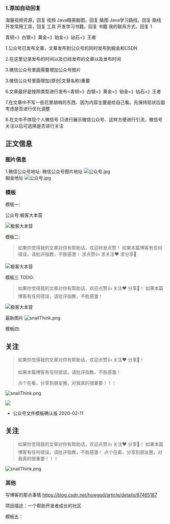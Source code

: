 ### 1.添加自动回复

海量视频资源，回复 视频
Java精美脑图，回复 脑图
Java学习路线，回复 路线
开发常用工具，回复 工具
开发学习书籍，回复 书籍
我的联系方式，回复  1  

青铜=》白银=》黄金=》铂金=》钻石=》王者



1.公众号已发布文章，文章发布到公众号的同时发布到掘金和CSDN

2.在这里记录发布的时间以及已经发布的文章以及发布时间

3.微信公众号里面需要增加公众号图片

3.微信公众号里面增加(原创|文章名称)重要



6.文章最好是按照类型进行发布<青铜=》白银=》黄金=》铂金=》钻石=》王者

7.在文章中不写一些花里胡哨的东西、因为内容主要是给自己看。先保持现状后面考虑是否进行优化调整

8.在文中不体现个人微信号 只进行展示微信公众号、这样方便进行引流，微信号关注以后可选择是否进行关注




## 正文信息


### 图片信息
1.微信公众号地址:
微信公众号图片地址
![公众号.jpg](http://ww1.sinaimg.cn/large/006aMktPly1gasso5yc3jj30760760t7.jpg)  
掘金地址
![公众号.jpg](https://user-gold-cdn.xitu.io/2020/1/11/16f9413d61f7a379?w=258&h=258&f=jpeg&s=27740)

### 模板

模板一:

公众号:极客大本营

![极客大本营](https://user-gold-cdn.xitu.io/2020/1/12/16f9787f4bedeb25?w=600&h=498&f=png&s=48621)

模板二:

>如果你觉得我的文章对你有帮助话，欢迎转发点赞！
>如果本篇博客有任何错误，请批评指教，不胜感激！
>求点赞👍 求关注❤️ 求分享👥

![极客大本营](https://user-gold-cdn.xitu.io/2020/1/12/16f9787f4bedeb25?w=600&h=498&f=png&s=48621)

模板三 TODO:
>如果你觉得我的文章对你有帮助话，欢迎点赞👍 关注❤️ 分享👥！
>如果本篇博客有任何错误，请批评指教，不胜感激！

![极客大本营](https://user-gold-cdn.xitu.io/2020/1/12/16f9787f4bedeb25?w=600&h=498&f=png&s=48621)


最新图片
![snailThink.png](http://ww1.sinaimg.cn/large/006aMktPgy1gdegzjxv6yj30go0gogmi.jpg)



模板四:
## 关注

>如果你觉得我的文章对你有帮助话，欢迎点赞👍 关注❤️ 分享👥！
>
>如果本篇博客有任何错误，请批评指教，不胜感激！
>
>点个在看，分享到朋友圈，对我真的很重要！！！


![snailThink.png](http://ww1.sinaimg.cn/large/006aMktPgy1gdegzjxv6yj30go0gogmi.jpg)

![](https://pic.downk.cc/item/5f33d1f214195aa594018b66.gif)





- 公众号文件模板确认版 2020-02-11

## 关注

>如果你觉得我的文章对你有帮助话，欢迎点赞👍 关注❤️ 分享👥！
>如果本篇博客有任何错误，请批评指教，不胜感激！
>点个在看，分享到朋友圈，对我真的很重要！！！


![snailThink.png](http://ww1.sinaimg.cn/large/006aMktPgy1gdegzjxv6yj30go0gogmi.jpg)

### 其他
写博客的那点事情
https://blog.csdn.net/howgod/article/details/87465187

项目描述：一个帮助开发者成长的社区



模板五：




